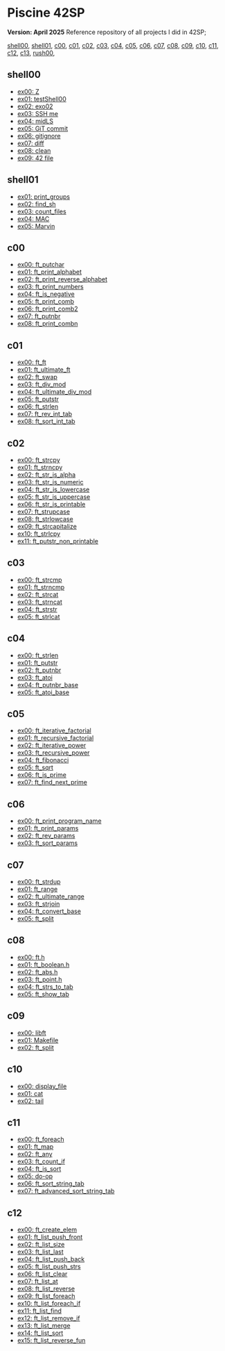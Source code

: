 # Piscine 42SP
**Version: April 2025**
Reference repository of all projects I did in 42SP;

[shell00](#shell00),
[shell01](#shell01),
[c00](#C00),
[c01](#C01),
[c02](#C02),
[c03](#C03),
[c04](#C04),
[c05](#C05),
[c06](#C06),
[c07](#C07),
[c08](#C08),
[c09](#C09),
[c10](#C10),
[c11](#C11),
[c12](#C12),
[c13](#C13),
[rush00](#rush00),

## shell00

- [ex00: Z](/shell00/ex00/z)
- [ex01: testShell00](/shell00/ex01/)
- [ex02: exo02](/shell00/ex02/)
- [ex03: SSH me](/shell00/ex03/id_rsa_pub)
- [ex04: midLS](/shell00/ex04/midLS)
- [ex05: GiT commit](/shell00/ex05/git_commit.sh)
- [ex06: gitignore](/shell00/ex06/git_ignore.sh)
- [ex07: diff](/shell00/ex07/b)
- [ex08: clean](/shell00/ex08/clean)
- [ex09: 42 file](/shell00/ex09/ft_magic)

## shell01

- [ex01: print_groups](/shell01/ex01/print_groups.sh)
- [ex02: find_sh](/shell01/ex02/find_sh.sh)
- [ex03: count_files](/shell01/ex03/count_files.sh)
- [ex04: MAC](/shell01/ex04/MAC.sh)
- [ex05: Marvin](/shell01/ex05/)

## c00

- [ex00: ft_putchar](/c00/ex00/ft_putchar.c)
- [ex01: ft_print_alphabet](/c00/ex01/ft_print_alphabet.c)
- [ex02: ft_print_reverse_alphabet](/c00/ex02/ft_print_reverse_alphabet.c)
- [ex03: ft_print_numbers](/c00/ex03/ft_print_numbers.c)
- [ex04: ft_is_negative](/c00/ex04/ft_is_negative.c)
- [ex05: ft_print_comb](/c00/ex05/ft_print_comb.c)
- [ex06: ft_print_comb2](/c00/ex06/ft_print_comb2.c)
- [ex07: ft_putnbr](/c00/ex07/ft_putnbr.c)
- [ex08: ft_print_combn](/c00/ex08/ft_print_combn.c)

## c01

- [ex00: ft_ft](/c01/ex00/ft_ft.c)
- [ex01: ft_ultimate_ft](/c01/ex01/ft_ultimate_ft.c)
- [ex02: ft_swap](/c01/ex02/ft_swap.c)
- [ex03: ft_div_mod](/c01/ex03/ft_div_mod.c)
- [ex04: ft_ultimate_div_mod](/c01/ex04/ft_ultimate_div_mod.c)
- [ex05: ft_putstr](/c01/ex05/ft_putstr.c)
- [ex06: ft_strlen](/c01/ex06/ft_strlen.c)
- [ex07: ft_rev_int_tab](/c01/ex07/ft_rev_int_tab.c)
- [ex08: ft_sort_int_tab](/c01/ex08/ft_sort_int_tab.c)

## c02

- [ex00: ft_strcpy](/c02/ex00/ft_strcpy.c)
- [ex01: ft_strncpy](/c02/ex01/ft_strncpy.c)
- [ex02: ft_str_is_alpha](/c02/ex02/ft_str_is_alpha.c)
- [ex03: ft_str_is_numeric](/c02/ex03/ft_str_is_numeric.c)
- [ex04: ft_str_is_lowercase](/c02/ex04/ft_str_is_lowercase.c)
- [ex05: ft_str_is_uppercase](/c02/ex05/ft_str_is_uppercase.c)
- [ex06: ft_str_is_printable](/c02/ex06/ft_str_is_printable.c)
- [ex07: ft_strupcase](/c02/ex07/ft_strupcase.c)
- [ex08: ft_strlowcase](/c02/ex08/ft_strlowcase.c)
- [ex09: ft_strcapitalize](/c02/ex09/ft_strcapitalize.c)
- [ex10: ft_strlcpy](/c02/ex10/ft_strlcpy.c)
- [ex11: ft_putstr_non_printable](/c02/ex11/ft_putstr_non_printable.c)

## c03

- [ex00: ft_strcmp](/c03/ex00/ft_strcmp.c)
- [ex01: ft_strncmp](/c03/ex01/ft_strncmp.c)
- [ex02: ft_strcat](/c03/ex02/ft_strcat.c)
- [ex03: ft_strncat](/c03/ex03/ft_strncat.c)
- [ex04: ft_strstr](/c03/ex04/ft_strstr.c)
- [ex05: ft_strlcat](/c03/ex05/ft_strlcat.c)

## c04

- [ex00: ft_strlen](/c04/ex00/ft_strlen.c)
- [ex01: ft_putstr](/c04/ex01/ft_putstr.c)
- [ex02: ft_putnbr](/c04/ex02/ft_putnbr.c)
- [ex03: ft_atoi](/c04/ex03/ft_atoi.c)
- [ex04: ft_putnbr_base](/c04/ex04/ft_putnbr_base.c)
- [ex05: ft_atoi_base](/c04/ex05/ft_atoi_base.c)

## c05

- [ex00: ft_iterative_factorial](/c05/ex00/ft_iterative_factorial.c)
- [ex01: ft_recursive_factorial](/c05/ex01/ft_recursive_factorial.c)
- [ex02: ft_iterative_power](/c05/ex02/ft_iterative_power.c)
- [ex03: ft_recursive_power](/c05/ex03/ft_recursive_power.c)
- [ex04: ft_fibonacci](/c05/ex04/ft_fibonacci.c)
- [ex05: ft_sqrt](/c05/ex05/ft_sqrt.c)
- [ex06: ft_is_prime](/c05/ex06/ft_is_prime.c)
- [ex07: ft_find_next_prime](/c05/ex07/ft_find_next_prime.c)

## c06

- [ex00: ft_print_program_name](/c06/ex00/ft_print_program_name.c)
- [ex01: ft_print_params](/c06/ex01/ft_print_params.c)
- [ex02: ft_rev_params](/c06/ex02/ft_rev_params.c)
- [ex03: ft_sort_params](/c06/ex03/ft_sort_params.c)

## c07

- [ex00: ft_strdup](/c07/ex00/ft_strdup.c)
- [ex01: ft_range](/c07/ex01/ft_range.c)
- [ex02: ft_ultimate_range](/c07/ex02/ft_ultimate_range.c)
- [ex03: ft_strjoin](/c07/ex03/ft_strjoin.c)
- [ex04: ft_convert_base](/c07/ex04/)
- [ex05: ft_split](/c07/ex05/ft_split.c)

## c08

- [ex00: ft.h](/c08/ex00/ft.h)
- [ex01: ft_boolean.h](/c08/ex01/ft_boolean.h)
- [ex02: ft_abs.h](/c08/ex02/ft_abs.h)
- [ex03: ft_point.h](/c08/ex03/ft_point.h)
- [ex04: ft_strs_to_tab](/c08/ex04/)
- [ex05: ft_show_tab](/c08/ex05/ft_show_tab.c)

## c09

- [ex00: libft](/c09/ex00/)
- [ex01: Makefile](/c09/ex01/)
- [ex02: ft_split](/c09/ex02/ft_split.c)

## c10

- [ex00: display_file](/c10/ex00/)
- [ex01: cat](/c10/ex01/)
- [ex02: tail](/c10/ex02/)

## c11

- [ex00: ft_foreach](/c11/ex00/ft_foreach.c)
- [ex01: ft_map](/c11/ex01/ft_map.c)
- [ex02: ft_any](/c11/ex02/ft_any.c)
- [ex03: ft_count_if](/c11/ex03/ft_count_if.c)
- [ex04: ft_is_sort](/c11/ex04/ft_is_sort.c)
- [ex05: do-op](/c11/ex05/)
- [ex06: ft_sort_string_tab](/c11/ex06/ft_sort_string_tab.c)
- [ex07: ft_advanced_sort_string_tab](/c11/ex07/ft_advanced_sort_string_tab.c)

## c12

- [ex00: ft_create_elem](/c12/ex00/ft_create_elem.c)
- [ex01: ft_list_push_front](/c12/ex01/ft_list_push_front.c)
- [ex02: ft_list_size](/c12/ex02/ft_list_size.c)
- [ex03: ft_list_last](/c12/ex03/ft_list_last.c)
- [ex04: ft_list_push_back](/c12/ex04/ft_list_push_back.c)
- [ex05: ft_list_push_strs](/c12/ex05/ft_list_push_strs.c)
- [ex06: ft_list_clear](/c12/ex06/ft_list_clear.c)
- [ex07: ft_list_at](/c12/ex07/ft_list_at.c)
- [ex08: ft_list_reverse](/c12/ex08/ft_list_reverse.c)
- [ex09: ft_list_foreach](/c12/ex09/ft_list_foreach.c)
- [ex10: ft_list_foreach_if](/c12/ex10/ft_list_foreach_if.c)
- [ex11: ft_list_find](/c12/ex11/ft_list_find.c)
- [ex12: ft_list_remove_if](/c12/ex12/ft_list_remove_if.c)
- [ex13: ft_list_merge](/c12/ex13/ft_list_merge.c)
- [ex14: ft_list_sort](/c12/ex14/ft_list_sort.c)
- [ex15: ft_list_reverse_fun](/c12/ex15/ft_list_reverse_fun.c)
